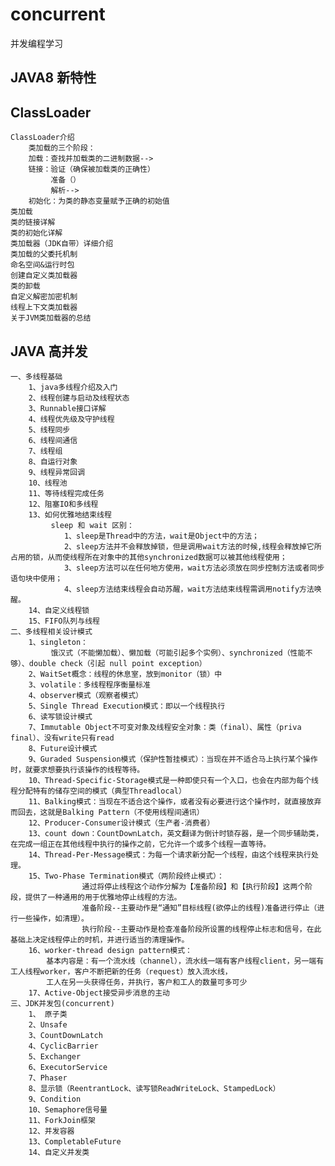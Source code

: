 # concurrent
并发编程学习
## JAVA8 新特性 ##

## ClassLoader ##
    ClassLoader介绍
        类加载的三个阶段：
        加载：查找并加载类的二进制数据-->
        链接：验证（确保被加载类的正确性）
             准备（）
             解析-->
        初始化：为类的静态变量赋予正确的初始值
    类加载
    类的链接详解
    类的初始化详解
    类加载器（JDK自带）详细介绍
    类加载的父委托机制
    命名空间&运行时包
    创建自定义类加载器
    类的卸载
    自定义解密加密机制
    线程上下文类加载器
    关于JVM类加载器的总结

## JAVA 高并发 ##
    一、多线程基础
        1、java多线程介绍及入门
        2、线程创建与启动及线程状态
        3、Runnable接口详解
        4、线程优先级及守护线程
        5、线程同步
        6、线程间通信
        7、线程组
        8、自运行对象
        9、线程异常回调
        10、线程池
        11、等待线程完成任务
        12、阻塞IO和多线程
        13、如何优雅地结束线程
             sleep 和 wait 区别：
                1、sleep是Thread中的方法，wait是Object中的方法；
                2、sleep方法并不会释放掉锁，但是调用wait方法的时候,线程会释放掉它所占用的锁，从而使线程所在对象中的其他synchronized数据可以被其他线程使用；
                3、sleep方法可以在任何地方使用，wait方法必须放在同步控制方法或者同步语句块中使用；
                4、sleep方法结束线程会自动苏醒，wait方法结束线程需调用notify方法唤醒。
        14、自定义线程锁
        15、FIFO队列与线程
    二、多线程相关设计模式
        1、singleton：
             饿汉式（不能懒加载）、懒加载（可能引起多个实例）、synchronized（性能不够）、double check（引起 null point exception）
        2、WaitSet概念：线程的休息室，放到monitor（锁）中
        3、volatile：多线程程序衡量标准
        4、observer模式（观察者模式）
        5、Single Thread Execution模式：即以一个线程执行
        6、读写锁设计模式 
        7、Immutable Object不可变对象及线程安全对象：类（final）、属性（priva final）、没有write只有read
        8、Future设计模式
        9、Guraded Suspension模式（保护性暂挂模式）：当现在并不适合马上执行某个操作时，就要求想要执行该操作的线程等待。
        10、Thread-Specific-Storage模式是一种即使只有一个入口，也会在内部为每个线程分配特有的储存空间的模式（典型Threadlocal）
        11、Balking模式：当现在不适合这个操作，或者没有必要进行这个操作时，就直接放弃而回去，这就是Balking Pattern（不使用线程间通讯）
        12、Producer-Consumer设计模式（生产者-消费者）
        13、count down：CountDownLatch，英文翻译为倒计时锁存器，是一个同步辅助类，在完成一组正在其他线程中执行的操作之前，它允许一个或多个线程一直等待。
        14、Thread-Per-Message模式：为每一个请求新分配一个线程，由这个线程来执行处理。
        15、Two-Phase Termination模式（两阶段终止模式）：
                    通过将停止线程这个动作分解为【准备阶段】和【执行阶段】这两个阶段，提供了一种通用的用于优雅地停止线程的方法。
                    准备阶段--主要动作是“通知”目标线程(欲停止的线程)准备进行停止（进行一些操作，如清理）。
                    执行阶段--主要动作是检查准备阶段所设置的线程停止标志和信号，在此基础上决定线程停止的时机，并进行适当的清理操作。
        16、worker-thread design pattern模式：
            基本内容是：有一个流水线（channel），流水线一端有客户线程client，另一端有工人线程worker，客户不断把新的任务（request）放入流水线，
            工人在另一头获得任务，并执行，客户和工人的数量可多可少
        17、Active-Object接受异步消息的主动
    三、JDK并发包(concurrent)
        1、 原子类
        2、Unsafe
        3、CountDownLatch
        4、CyclicBarrier
        5、Exchanger
        6、ExecutorService
        7、Phaser
        8、显示锁（ReentrantLock、读写锁ReadWriteLock、StampedLock）
        9、Condition
        10、Semaphore信号量
        11、ForkJoin框架
        12、并发容器
        13、CompletableFuture
        14、自定义并发类
        
